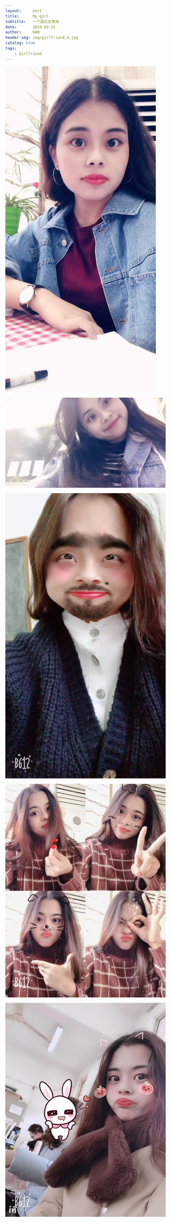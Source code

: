 ```yaml
---
layout:     post
title:      My girl
subtitle:   一个逗比女朋友
date:       2019-03-21
author:     HAN
header-img: img/girlfriend_6.jpg
catalog: true
tags:
    - Girlfriend
---
```


![](https://github.com/hanshanbing/hanshanbing.github.io/raw/master/img/girlfriend_1.jpg)

![](https://github.com/hanshanbing/hanshanbing.github.io/raw/master/img/girlfriend_2.jpg)

![](https://github.com/hanshanbing/hanshanbing.github.io/raw/master/img/girlfriend_3.jpg)

![](https://github.com/hanshanbing/hanshanbing.github.io/raw/master/img/girlfriend_4.jpg)

![](https://github.com/hanshanbing/hanshanbing.github.io/raw/master/img/girlfriend_5.jpg)
